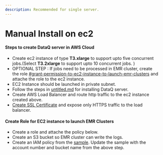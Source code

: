 ```yaml
---
description: Recommended for single server.
---
```


# Manual Install on ec2

#### Steps to create DataQ server in AWS Cloud

* Create ec2 instance of type **T3.xlarge** to support upto five concurrent jobs.(Select **T3.2xlarge** to support upto 10 concurrent jobs. )
* OPTIONAL STEP : If jobs need to be processed in EMR cluster, create the role  [#grant-permission-to-ec2-instance-to-launch-emr-clusters](manual-install-on-ec2.md#grant-permission-to-ec2-instance-to-launch-emr-clusters "mention") and attache the role to the ec2 instance.&#x20;
* EC2 Instance should be launched in private subnet.
* Follow the steps in [untitled.md](../../untitled.md "mention") for installing DataQ server.
* Create AWS Load Balancer and route http traffic to the ec2 instance created above.&#x20;
* [Create SSL Certificate](https://docs.aws.amazon.com/elasticloadbalancing/latest/classic/ssl-server-cert.html) and expose only HTTPS traffic to the load balancer.





#### Create Role for EC2 instance to launch EMR Clusters&#x20;

* Create a role and attache the policy below.
* Create an S3 bucket so EMR cluster can write the logs. &#x20;
* Create an IAM policy from the [sample](https://dataops-store.s3.amazonaws.com/dataq\_server\_policy.json). Update the sample with the account number and bucket name from the above step.



&#x20;&#x20;



